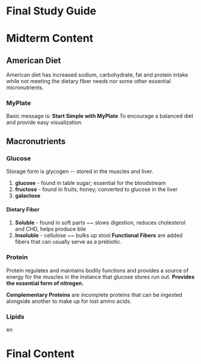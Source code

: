 # Final Study Guide
# Midterm Content
## American Diet
American diet has increased sodium, carbohydrate, fat and protein intake while not meeting the dietary fiber needs nor some other essential micronutrients. 
### MyPlate
Basic message is: **Start Simple with MyPlate** 
To encourage a balanced diet and provide easy visualization. 
## Macronutrients
### Glucose
Storage form is glycogen -- stored in the muscles and liver. 
1. **glucose** - found in table sugar; essential for the bloodstream
2. **fructose** - found in fruits, honey; converted to glucose in the liver
3. **galactose**
#### Dietary Fiber
1. **Soluble** - found in soft parts ~~ slows digestion, reduces cholesterol and CHD, helps produce bile
2. **Insoluble** - cellulose ~~ bulks up stool 
**Functional Fibers** are added fibers that can usually serve as a prebiotic.
### Protein
Protein regulates and maintains bodily functions and provides a source of energy for the muscles in the instance that glucose stores run out. 
**Provides the essential form of nitrogen.** 

**Complementary Proteins** are incomplete proteins that can be ingested alongside another to make up for lost amino acids. 
### Lipids

en
# Final Content

